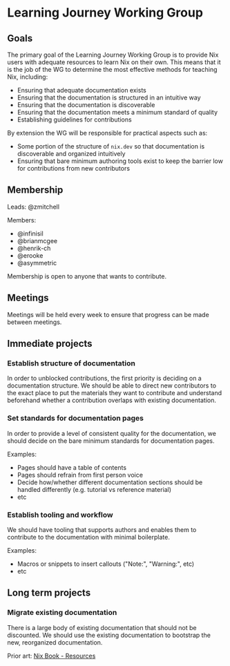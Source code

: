 # Learning Journey Working Group

## Goals
The primary goal of the Learning Journey Working Group is to provide Nix users with adequate resources to learn Nix on their own. This means that it is the job of the WG to determine the most effective methods for teaching Nix, including:
- Ensuring that adequate documentation exists
- Ensuring that the documentation is structured in an intuitive way
- Ensuring that the documentation is discoverable
- Ensuring that the documentation meets a minimum standard of quality
- Establishing guidelines for contributions

By extension the WG will be responsible for practical aspects such as:
- Some portion of the structure of `nix.dev` so that documentation is discoverable and organized intuitively
- Ensuring that bare minimum authoring tools exist to keep the barrier low for contributions from new contributors

## Membership
Leads: @zmitchell

Members:
- @infinisil
- @brianmcgee 
- @henrik-ch
- @erooke
- @asymmetric

Membership is open to anyone that wants to contribute.

## Meetings
Meetings will be held every week to ensure that progress can be made between meetings.

## Immediate projects

### Establish structure of documentation
In order to unblocked contributions, the first priority is deciding on a documentation structure. We should be able to direct new contributors to the exact place to put the materials they want to contribute and understand beforehand whether a contribution overlaps with existing documentation.

### Set standards for documentation pages
In order to provide a level of consistent quality for the documentation, we should decide on the bare minimum standards for documentation pages.

Examples:
- Pages should have a table of contents
- Pages should refrain from first person voice
- Decide how/whether different documentation sections should be handled differently (e.g. tutorial vs reference material)
- etc

### Establish tooling and workflow
We should have tooling that supports authors and enables them to contribute to the documentation with minimal boilerplate.

Examples:
- Macros or snippets to insert callouts ("Note:", "Warning:", etc)
- etc

## Long term projects
### Migrate existing documentation
There is a large body of existing documentation that should not be discounted. We should use the existing documentation to bootstrap the new, reorganized documentation.

Prior art: [Nix Book - Resources](https://github.com/NixOS/nix-book/blob/main/resources.md)

